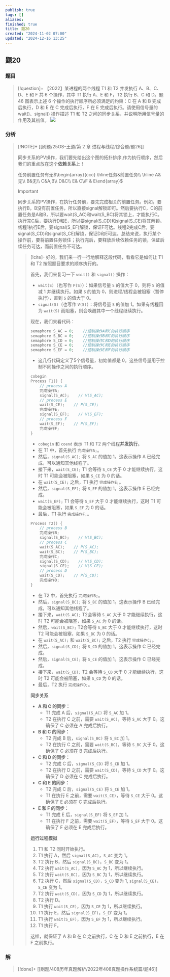```yaml
---
publish: true
tags: []
aliases: 
finished: true
title: 题20
created: "2024-11-02 07:00"
updated: "2024-12-16 13:25"
---
```

## 题20
### 题目
> [!question]+
> 【2022】某进程的两个线程 T1 和 T2 并发执行 A、B、C、D、E 和 F 共 6 个操作，其中 T1 执行 A、E 和 F，T2 执行 B、C 和 D。题 46 图表示上述 6 个操作的执行顺序所必须满足的约束：C 在 A 和 B 完成后执行，D 和 E 在 C 完成后执行，F 在 E 完成后执行。请使用信号量的 wait()、signal() 操作描述 T1 和 T2 之间的同步关系，并说明所用信号量的作用及其初值。
> ![](https://img.hwenyi.tech/202412162035399.webp)
### 分析
> [!NOTE]+
> [[刷题/25OS-王道/第 2 章 进程与线程/综合题/题26]]
> 
> 同步关系的PV操作，我们要先给出这个图的拓扑排序,作为执行顺序，然后我们的重点放在这个**依赖关系**上！
> 
> 任务前置任务有无$\begin{array}{ccc} \hline任务&前置任务\\ \hline A& 无\\ B&无\\ C&A,B\\ D&C\\ E& C\\F & E\end{array}$
> 
> > [!important]
> > 同步关系的PV操作，在执行任务前，要先完成相关的前置任务。例如，要执行B，B没有前置任务，所以直接signal解锁即可。然后要执行C，C的前置任务是A和B，所以要wait(S_AC)和wait(S_BC)将其锁上，才能执行C。执行完C后，要执行D和E，所以要signal(S_CD)和signal(S_CE)将其解锁。线程1执行E后，要signal(S_EF)解锁，保证F可达。线程2完成C后，要signal(S_CD)和signal(S_CE)解锁，保证D和E可达。总结来说，执行某个操作前，要将前置任务锁住；执行完后，要释放后续依赖任务的锁，保证后续任务可达，而前置任务不可达。
> 
> > [!cite]-
> > 好的，我们来一行一行地解释这段代码，看看它是如何让 T1 和 T2 按照题目要求的顺序执行的。
> > 
> > 首先，我们来复习一下 `wait()` 和 `signal()` 操作：
> > 
> > - `wait(S)`（也写作 `P(S)`）：如果信号量 `S` 的值大于 0，则将 `S` 的值减 1 并继续执行。如果 `S` 的值为 0，则进程/线程会被阻塞（暂停执行），直到 `S` 的值大于 0。
> > - `signal(S)`（也写作 `V(S)`）：将信号量 `S` 的值加 1。如果有线程因为 `wait(S)` 而阻塞，则会唤醒其中一个线程继续执行。
> > 
> > 现在，我们来看代码：
> > 
> > ```cpp
> > semaphore S_AC = 0;    //控制操作A和C的执行顺序
> > semaphore S_BC = 0;    //控制操作B和C的执行顺序
> > semaphore S_CD = 0;    //控制操作C和D的执行顺序
> > semaphore S_CE = 0;    //控制操作C和E的执行顺序
> > semaphore S_EF = 0;    //控制操作E和F的执行顺序
> > ```
> > 
> > - 这几行代码定义了5个信号量，初始值都是 0。这些信号量用于控制不同操作之间的执行顺序。
> > 
> > ```cpp
> > cobegin
> > Process T1() {
> >     // process A
> >     完成操作A;
> >     signal(S_AC);    // V(S_AC);
> >     // process E
> >     wait(S_CE);    // P(S_CE);
> >     完成操作E;
> >     signal(S_EF);    // V(S_EF);
> >     // process F
> >     wait(S_EF);    // P(S_EF);
> >     完成操作F;
> > }
> > ```
> > 
> > - `cobegin` 和 `coend` 表示 T1 和 T2 两个线程**并发执行**。
> > - 在 T1 中，首先执行 `完成操作A;`。
> > - 然后，`signal(S_AC);` 将 `S_AC` 的值加 1。这表示操作 A 已经完成，可以通知其他线程了。
> > - 接下来，`wait(S_CE);` T1 会等待 `S_CE` 大于 0 才能继续执行，这时 T1 可能会被阻塞，如果 `S_CE` 为 0 的话。
> > - 在 `wait(S_CE);` 之后，T1 执行 `完成操作E;`。
> > - 然后，`signal(S_EF);` 将 `S_EF` 的值加 1。这表示操作 E 已经完成。
> > - `wait(S_EF);` T1 会等待 `S_EF` 大于 0 才能继续执行，这时 T1 可能会被阻塞，如果 `S_EF` 为 0 的话。
> > - 最后，T1 执行 `完成操作F;`。
> > 
> > ```cpp
> > Process T2() {
> >     // process B
> >     完成操作B;
> >     signal(S_BC);    // V(S_BC);
> >     // process C
> >     wait(S_AC);    // P(S_AC);
> >     wait(S_BC);    // P(S_BC);
> >     完成操作C;
> >     signal(S_CD);    // V(S_CD);
> >     signal(S_CE);    // V(S_CE);
> >     // process D
> >     wait(S_CD);    // P(S_CD);
> >     完成操作D;
> > }
> > ```
> > 
> > - 在 T2 中，首先执行 `完成操作B;`。
> > - 然后，`signal(S_BC);` 将 `S_BC` 的值加 1。这表示操作 B 已经完成，可以通知其他线程了。
> > - 接下来，`wait(S_AC);` T2会等待 `S_AC` 大于 0 才能继续执行，这时 T2 可能会被阻塞，如果 `S_AC` 为 0 的话。
> > - 然后，`wait(S_BC);` T2会等待 `S_BC` 大于 0 才能继续执行，这时 T2 可能会被阻塞，如果 `S_BC` 为 0 的话。
> > - 在 `wait(S_AC);` 和 `wait(S_BC);` 之后，T2 执行 `完成操作C;`。
> > - 然后，`signal(S_CD);` 将 `S_CD` 的值加 1。这表示操作 C 已经完成。
> > - 然后，`signal(S_CE);` 将 `S_CE` 的值加 1。这表示操作 C 已经完成。
> > - 接下来，`wait(S_CD);` T2 会等待 `S_CD` 大于 0 才能继续执行，这时 T2 可能会被阻塞，如果 `S_CD` 为 0 的话。
> > - 最后，T2 执行 `完成操作D;`。
> > 
> > **同步关系**
> > 
> > - **A 和 C 的同步：**
> >     - T1 完成 A 后，`signal(S_AC)` 将 `S_AC` 加 1。
> >     - T2 在执行 C 之前，需要 `wait(S_AC)`，等待 `S_AC` 大于 0。这确保了 C 必须在 A 完成后执行。
> > - **B 和 C 的同步：**
> >     - T2 完成 B 后，`signal(S_BC)` 将 `S_BC` 加 1。
> >     - T2 在执行 C 之前，需要 `wait(S_BC)`，等待 `S_BC` 大于 0。这确保了 C 必须在 B 完成后执行。
> > - **C 和 D 的同步：**
> >     - T2 完成 C 后，`signal(S_CD)` 将 `S_CD` 加 1。
> >     - T2 在执行 D 之前，需要 `wait(S_CD)`，等待 `S_CD` 大于 0。这确保了 D 必须在 C 完成后执行。
> > - **C 和 E 的同步：**
> >     - T2 完成 C 后，`signal(S_CE)` 将 `S_CE` 加 1。
> >     - T1 在执行 E 之前，需要 `wait(S_CE)`，等待 `S_CE` 大于 0。这确保了 E 必须在 C 完成后执行。
> > - **E 和 F 的同步：**
> >     - T1 完成 E 后，`signal(S_EF)` 将 `S_EF` 加 1。
> >     - T1 在执行 F 之前，需要 `wait(S_EF)`，等待 `S_EF` 大于 0。这确保了 F 必须在 E 完成后执行。
> > 
> > **运行过程模拟**
> > 
> > 1. T1 和 T2 同时开始执行。
> > 2. T1 执行 A，然后 `signal(S_AC)`，`S_AC` 变为 1。
> > 3. T2 执行 B，然后 `signal(S_BC)`，`S_BC` 变为 1。
> > 4. T2 执行 `wait(S_AC)`，因为 `S_AC` 为 1，所以继续执行。
> > 5. T2 执行 `wait(S_BC)`，因为 `S_BC` 为 1，所以继续执行。
> > 6. T2 执行 C，然后 `signal(S_CD)`，`S_CD` 变为 1, `signal(S_CE)`，`S_CE` 变为 1。
> > 7. T2 执行 `wait(S_CD)`，因为 `S_CD` 为 1，所以继续执行。
> > 8. T2 执行 D。
> > 9. T1 执行 `wait(S_CE)`，因为 `S_CE` 为 1，所以继续执行。
> > 10. T1 执行 E，然后 `signal(S_EF)`，`S_EF` 变为 1。
> > 11. T1 执行 `wait(S_EF)`，因为 `S_EF` 为 1，所以继续执行。
> > 12. T1 执行 F。
> > 
> > 这样，就保证了 A 和 B 在 C 之前执行，C 在 D 和 E 之前执行，E 在 F 之前执行。
### 解
> [!done]+
> [[刷题/408历年真题解析/2022年408真题操作系统篇/题46]]